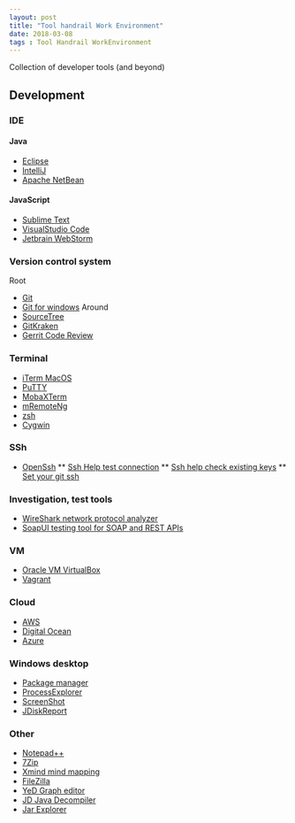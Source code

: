```yaml
---
layout: post
title: "Tool handrail Work Environment"
date: 2018-03-08
tags : Tool Handrail WorkEnvironment
---
```


Collection of developer tools (and beyond)

## Development

### IDE

#### Java
* [Eclipse](https://www.eclipse.org/)
* [IntelliJ](https://www.jetbrains.com/idea/)
* [Apache NetBean](https://netbeans.apache.org/)

#### JavaScript
* [Sublime Text](https://www.sublimetext.com/)
* [VisualStudio Code](https://code.visualstudio.com/)
* [Jetbrain WebStorm](https://www.jetbrains.com/webstorm/)

### Version control system
Root
* [Git](https://git-scm.com/)
* [Git for windows](https://git-scm.com/download/win)
Around
* [SourceTree](https://www.sourcetreeapp.com/)
* [GitKraken](https://www.gitkraken.com/)
* [Gerrit Code Review](https://www.gerritcodereview.com/)

### Terminal
* [iTerm MacOS](https://www.iterm2.com/)
* [PuTTY](https://www.putty.org/)
* [MobaXTerm](https://mobaxterm.mobatek.net/)
* [mRemoteNg](https://mremoteng.org/)
* [zsh](https://github.com/robbyrussell/oh-my-zsh)
* [Cygwin](https://www.cygwin.com/)

### SSh
* [OpenSsh](https://www.openssh.com/)
** [Ssh Help test connection](https://help.github.com/articles/testing-your-ssh-connection/)
** [Ssh help check existing keys](https://help.github.com/articles/checking-for-existing-ssh-keys/)
** [Set your git ssh](http://guides.beanstalkapp.com/version-control/git-on-windows.html)

### Investigation, test tools
* [WireShark network protocol analyzer](https://www.wireshark.org/)
* [SoapUI testing tool for SOAP and REST APIs](https://www.soapui.org/)

### VM
* [Oracle VM VirtualBox](https://www.virtualbox.org/)
* [Vagrant](https://www.vagrantup.com/)

### Cloud
* [AWS](https://aws.amazon.com/fr/)
* [Digital Ocean](https://www.digitalocean.com/)
* [Azure](https://azure.microsoft.com/fr-fr/)

### Windows desktop
* [Package manager](https://chocolatey.org/)
* [ProcessExplorer](https://docs.microsoft.com/en-us/sysinternals/downloads/process-explorer)
* [ScreenShot](http://getgreenshot.org/)
* [JDiskReport](http://www.jgoodies.com/freeware/jdiskreport/)


### Other
* [Notepad++](https://notepad-plus-plus.org/fr/)
* [7Zip](http://www.7-zip.org/)
* [Xmind mind mapping](http://www.xmind.net/fr/)
* [FileZilla](https://filezilla-project.org/)
* [YeD Graph editor](https://www.yworks.com/products/yed)
* [JD Java Decompiler](http://jd.benow.ca/)
* [Jar Explorer](https://github.com/javalite/jar-explorer)
